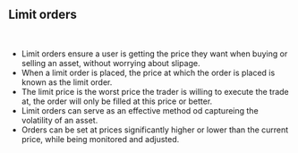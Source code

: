 ## Limit orders

<br>

* Limit orders ensure a user is getting the price they want when buying or selling an asset, without worrying about slipage.
* When a limit order is placed, the price at which the order is placed is known as the limit order.
* The limit price is the worst price the trader is willing to execute the trade at, the order will only be filled at this price or better.
* Limit orders can serve as an effective method od captureing the volatility of an asset.
* Orders can be set at prices significantly higher or lower than the current price, while being monitored and adjusted.
